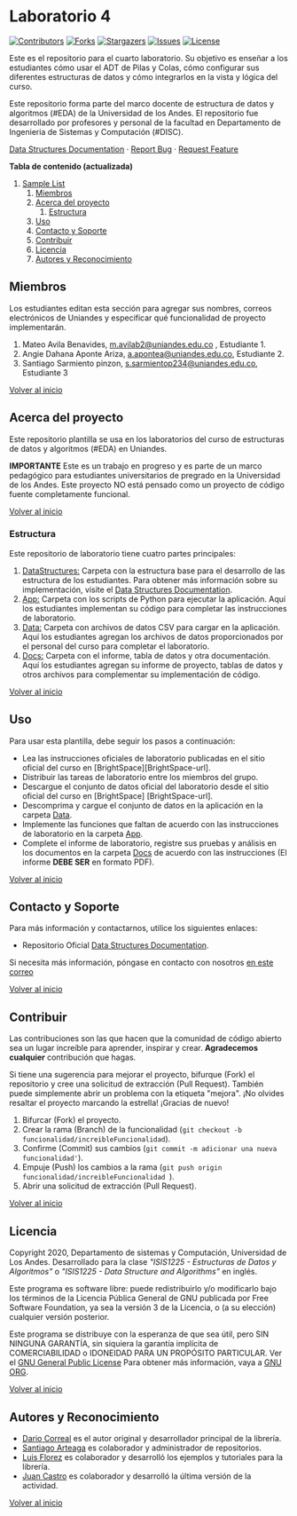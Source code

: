 # Laboratorio 4

[![Contributors][laboratorio-4-contributors-shield]][laboratorio-4-contributors-url]
[![Forks][laboratorio-4-forks-shield]][laboratorio-4-forks-url]
[![Stargazers][laboratorio-4-stars-shield]][laboratorio-4-stars-url]
[![Issues][laboratorio-4-issues-shield]][laboratorio-4-issues-url]
[![License][laboratorio-4-license-shield]][laboratorio-4-license-url]

Este es el repositorio para el cuarto laboratorio. Su objetivo es enseñar a los estudiantes cómo usar el ADT de Pilas y Colas, cómo configurar sus diferentes estructuras de datos y cómo integrarlos en la vista y lógica del curso.

Este repositorio forma parte del marco docente de estructura de datos y algoritmos (#EDA) de la Universidad de los Andes. El repositorio fue desarrollado por profesores y personal de la facultad en Departamento de Ingenieria de Sistemas y Computación (#DISC).

[Data Structures Documentation][data-struc-url] · [Report Bug][laboratorio-4-bugs-url] · [Request Feature][laboratorio-4-issues-url]

**Tabla de contenido (actualizada)**

1. [Sample List](#laboratorio-4)
   1. [Miembros](#Miembros)
   2. [Acerca del proyecto](#Acerca-del-proyecto)
      1. [Estructura](#Estructura)
   3. [Uso](#Uso)
   4. [Contacto y Soporte](#Contacto-y-Soporte)
   5. [Contribuir](#Contribuir)
   6. [Licencia](#Licencia)
   7. [Autores y Reconocimiento](#Autores-y-Reconocimiento)

## Miembros

Los estudiantes editan esta sección para agregar sus nombres, correos electrónicos de Uniandes y especificar qué funcionalidad de proyecto implementarán.

1. Mateo Avila Benavides, m.avilab2@uniandes.edu.co , Estudiante 1.
2. Angie Dahana Aponte Ariza, a.apontea@uniandes.edu.co, Estudiante 2.
3. Santiago Sarmiento pinzon, s.sarmientop234@uniandes.edu.co, Estudiante 3

[Volver al inicio](#laboratorio-4)

<!-- ABOUT THE PROJECT -->

## Acerca del proyecto

Este repositorio plantilla se usa en los laboratorios del curso de estructuras de datos y algoritmos (#EDA) en Uniandes.

**IMPORTANTE** Este es un trabajo en progreso y es parte de un marco pedagógico para estudiantes universitarios de pregrado en la Universidad de los Andes. Este proyecto NO está pensado como un proyecto de código fuente completamente funcional.

[Volver al inicio](#laboratorio-4)

### Estructura

Este repositorio de laboratorio tiene cuatro partes principales:

1. [DataStructures:](./DataStructures) Carpeta con la estructura base para el desarrollo de las estructura de los estudiantes. Para obtener más información sobre su implementación, visite el [Data Structures Documentation][data-struc-url].
1. [App:](./App) Carpeta con los scripts de Python para ejecutar la aplicación. Aquí los estudiantes implementan su código para completar las instrucciones de laboratorio.
1. [Data:](./Data) Carpeta con archivos de datos CSV para cargar en la aplicación. Aquí los estudiantes agregan los archivos de datos proporcionados por el personal del curso para completar el laboratorio.
1. [Docs:](./Docs) Carpeta con el informe, tabla de datos y otra documentación. Aquí los estudiantes agregan su informe de proyecto, tablas de datos y otros archivos para complementar su implementación de código.

[Volver al inicio](#laboratorio-4)

## Uso

Para usar esta plantilla, debe seguir los pasos a continuación:

- Lea las instrucciones oficiales de laboratorio publicadas en el sitio oficial del curso en [BrightSpace][BrightSpace-url].
- Distribuir las tareas de laboratorio entre los miembros del grupo.
- Descargue el conjunto de datos oficial del laboratorio desde el sitio oficial del curso en [BrightSpace] [BrightSpace-url].
- Descomprima y cargue el conjunto de datos en la aplicación en la carpeta [Data](./Data).
- Implemente las funciones que faltan de acuerdo con las instrucciones de laboratorio en la carpeta [App](./App).
- Complete el informe de laboratorio, registre sus pruebas y análisis en los documentos en la carpeta [Docs](./Docs) de acuerdo con las instrucciones (El informe **DEBE SER** en formato PDF).

[Volver al inicio](#laboratorio-4)

<!-- CONTACT -->

## Contacto y Soporte

Para más información y contactarnos, utilice los siguientes enlaces:

- Repositorio Oficial [Data Structures Documentation][data-struc-url].

Si necesita más información, póngase en contacto con nosotros [en este correo](mailto:isis1225@uniandes.edu.co)

[Volver al inicio](#laboratorio-4)

<!-- CONTRIBUTING -->

## Contribuir

Las contribuciones son las que hacen que la comunidad de código abierto sea un lugar increíble para aprender, inspirar y crear. **Agradecemos cualquier** contribución que hagas.

Si tiene una sugerencia para mejorar el proyecto, bifurque (Fork) el repositorio y cree una solicitud de extracción (Pull Request). También puede simplemente abrir un problema con la etiqueta "mejora".
¡No olvides resaltar el proyecto marcando la estrella! ¡Gracias de nuevo!

1. Bifurcar (Fork) el proyecto.
2. Crear la rama (Branch) de la funcionalidad (`git checkout -b funcionalidad/increibleFuncionalidad`).
3. Confirme (Commit) sus cambios (`git commit -m adicionar una nueva funcionalidad'`).
4. Empuje (Push) los cambios a la rama (`git push origin funcionalidad/increibleFuncionalidad `).
5. Abrir una solicitud de extracción (Pull Request).

[Volver al inicio](#laboratorio-4)

<!-- LICENSE -->

## Licencia

Copyright 2020, Departamento de sistemas y Computación, Universidad de Los Andes.
Desarrollado para la clase _"ISIS1225 - Estructuras de Datos y Algoritmos"_ o _"ISIS1225 - Data Structure and Algorithms"_ en inglés.

Este programa es software libre: puede redistribuirlo y/o modificarlo bajo los términos de la Licencia Pública General de GNU publicada por Free Software Foundation, ya sea la versión 3 de la Licencia, o (a su elección) cualquier versión posterior.

Este programa se distribuye con la esperanza de que sea útil, pero SIN NINGUNA GARANTÍA, sin siquiera la garantía implícita de COMERCIABILIDAD o IDONEIDAD PARA UN PROPÓSITO PARTICULAR. Ver el [GNU General Public License](LICENSE) Para obtener más información, vaya a [GNU ORG][gnu-url].

[Volver al inicio](#laboratorio-4)

<!-- ACKNOWLEDGMENTS -->

## Autores y Reconocimiento

- [Dario Correal][dariocorreal-url] es el autor original y desarrollador principal de la librería.
- [Santiago Arteaga][phillipus85-url] es colaborador y administrador de repositorios.
- [Luis Florez][le99-url] es colaborador y desarrolló los ejemplos y tutoriales para la librería.
- [Juan Castro][jpcastroa1-url] es colaborador y desarrolló la última versión de la actividad.

[Volver al inicio](#laboratorio-4)

[data-struc-url]: https://isis1225devs.github.io/ISIS1225-Structure-Documentation/
[uniandes-url]: https://cursos.virtual.uniandes.edu.co/isis1225/
[organization-url]: https://github.com/ISIS1225DEVS/
[disclib-url]: https://github.com/ISIS1225DEVS/ISIS1225-Lib
[demo-url]: https://github.com/ISIS1225DEVS/ISIS1225-Examples
[bugs-url]: https://github.com/ISIS1225DEVS/ISIS1225-Lib/issues
[issues-url]: https://github.com/ISIS1225DEVS/ISIS1225-Lib/issues
[gnu-url]: http://www.gnu.org/licenses/
[dariocorreal-url]: https://github.com/dariocorreal
[phillipus85-url]: https://github.com/phillipus85
[le99-url]: https://github.com/le99
[jpcastroa1-url]: https://github.com/jpcastroa1
[laboratorio-4-contributors-shield]: https://img.shields.io/github/contributors/ISIS1225DEVS/ISIS1225-Laboratorio-4.svg?style=for-the-badge
[laboratorio-4-contributors-url]: https://github.com/ISIS1225DEVS/ISIS1225-Laboratorio-4/graphs/contributors
[laboratorio-4-forks-shield]: https://img.shields.io/github/forks/ISIS1225DEVS/ISIS1225-Laboratorio-4.svg?style=for-the-badge
[laboratorio-4-forks-url]: https://github.com/ISIS1225DEVS/ISIS1225-Laboratorio-4/network/members
[laboratorio-4-stars-shield]: https://img.shields.io/github/stars/ISIS1225DEVS/ISIS1225-Laboratorio-4.svg?style=for-the-badge
[laboratorio-4-stars-url]: https://github.com/ISIS1225DEVS/ISIS1225-Laboratorio-4/stargazers
[laboratorio-4-issues-shield]: https://img.shields.io/github/issues/ISIS1225DEVS/ISIS1225-Laboratorio-4.svg?style=for-the-badge
[laboratorio-4-issues-url]: https://github.com/ISIS1225DEVS/ISIS1225-Laboratorio-4/issues
[laboratorio-4-license-shield]: https://img.shields.io/badge/License-GPLv3-blue.svg?style=for-the-badge
[laboratorio-4-license-url]: https://github.com/ISIS1225DEVS/ISIS1225-Laboratorio-4/blob/master/LICENSE
[laboratorio-4-bugs-url]: https://github.com/ISIS1225DEVS/ISIS1225-Laboratorio-4/issues
[laboratorio-4-issues-url]: https://github.com/ISIS1225DEVS/ISIS1225-Laboratorio-4/issues
[contributors-shield]: https://img.shields.io/github/contributors/ISIS1225DEVS/ISIS1225-Lib.svg?style=for-the-badge
